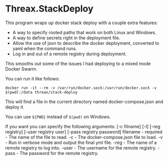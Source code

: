 ﻿# Threax.StackDeploy
This program wraps up docker stack deploy with a couple extra features:

* A way to specify rooted paths that work on both Linux and Windows.
* A way to define secrets right in the deployment file.
* Allow the use of json to describe the docker deployment, converted to yaml when the command runs.
* Log in and out of a remote registry during deployment.

This smooths out some of the issues I had deploying to a mixed mode Docker Swarm.

You can run it like follows:
```
docker run -it --rm -v /var/run/docker.sock:/var/run/docker.sock -v $(pwd):/data threax/stack-deploy
```
This will find a file in the current directory named docker-compose.json and deploy it.

You can use `${PWD}` instead of `$(pwd)` on Windows.

If you want you can specify the following arguments:
[-c filname] [-l] [-reg registry] [-user registry user] [-pass registry password]
filename - required - The name of the file to read.
-c - The docker-compose.json file to load.
-v - Run in verbose mode and output the final yml file.
-reg - The name of a remote registry to log into.
-user - The username for the remote registry.
-pass - The password for the remote registry.